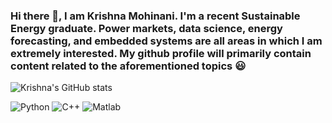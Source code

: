 ### Hi there 👋, I am Krishna Mohinani. I'm a recent Sustainable Energy graduate. Power markets, data science, energy forecasting, and embedded systems are all areas in which I am extremely interested. My github profile will primarily contain content related to the aforementioned topics :smiley:

![Krishna's GitHub stats](https://github-readme-stats.vercel.app/api?username=KrishnaMohinani&show_icons=true&theme=dracula)

![Python](https://img.shields.io/badge/python-3670A0?style=for-the-badge&logo=python&logoColor=ffdd54)
![C++](https://img.shields.io/badge/c++-%2300599C.svg?style=for-the-badge&logo=c%2B%2B&logoColor=white)
![Matlab](https://img.shields.io/badge/matlab-3670A0?style=for-the-badge&logo=matlab&logoColor=ffdd54)
<!-- ![LaTeX](https://img.shields.io/badge/latex-%23008080.svg?style=for-the-badge&logo=latex&logoColor=white) -->

